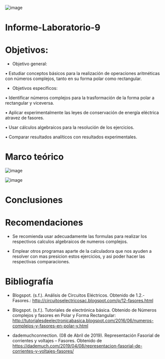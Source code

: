 ![image](https://user-images.githubusercontent.com/84587120/132117231-37de5574-000b-4266-9eb2-eff93e2e61ad.png)

# Informe-Laboratorio-9

# Objetivos: 

* Objetivo general: 

•	Estudiar conceptos básicos para la realización de operaciones aritméticas con números complejos, tanto en su forma polar como rectangular. 

* Objetivos específicos: 

•	Identificar números complejos para la trasformación de la forma polar a rectangular y viceversa.

•	Aplicar experimentalmente las leyes de conservación de energía eléctrica atravez de fasores.

•	Usar cálculos algebraicos para la resolución de los ejercicios.

•	Comparar resultados analíticos con resultados experimentales.

# Marco teórico

![image](https://user-images.githubusercontent.com/84427371/133014068-a3bf0e91-2e83-495a-9b27-c30d16482fff.png)

![image](https://user-images.githubusercontent.com/84427371/133014117-7cdcb527-206c-4b1a-8035-5d1804ad3116.png)



# Conclusiones

# Recomendaciones

* Se recomienda usar adecuadamente las formulas para realizar los respectivos calculos algebraicos de numeros complejos.

* Emplear otros programas aparte de la calculadora que nos ayuden a resolver con mas presicion estos ejercicios, y asi poder hacer las respectivas comparaciones.

# Bibliografía

* Blogspot. (s.f.). Análisis de Circuitos Eléctricos. Obtenido de 1.2.- Fasores.: http://circuitoselectricosac.blogspot.com/p/12-fasores.html

* Blogspot. (s.f.). Tutoriales de electrónica básica. Obtenido de Números complejos y fasores en Polar y Forma Rectangular: http://tutorialesdeelectronicabasica.blogspot.com/2016/06/numeros-complejos-y-fasores-en-polar-y.html

* dademuchconnection. (08 de Abril de 2019). Representación Fasorial de corrientes y voltajes – Fasores. Obtenido de https://dademuch.com/2019/04/08/representacion-fasorial-de-corrientes-y-voltajes-fasores/



